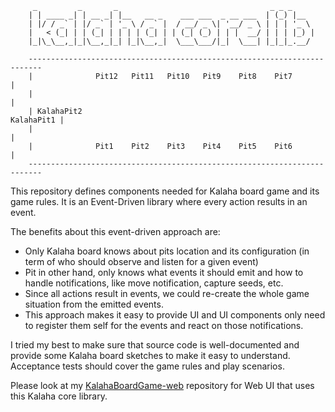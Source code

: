 ```
	 _         _       _                                  _ _ _     
	| | ____ _| | __ _| |__   __ _    ___ ___  _ __ ___  | (_) |__  
	| |/ / _` | |/ _` | '_ \ / _` |  / __/ _ \| '__/ _ \ | | | '_ \ 
	|   < (_| | | (_| | | | | (_| | | (_| (_) | | |  __/ | | | |_) |
	|_|\_\__,_|_|\__,_|_| |_|\__,_|  \___\___/|_|  \___| |_|_|_.__/ 

	-------------------------------------------------------------------------
	|              Pit12   Pit11   Pit10   Pit9    Pit8    Pit7             |
	|                                                                       |
  	| KalahaPit2                                                 KalahaPit1 |
	|                                                                       |
	|              Pit1    Pit2    Pit3    Pit4    Pit5    Pit6             |
	-------------------------------------------------------------------------

```

This repository defines components needed for Kalaha board game and its game rules. It is an Event-Driven library where every action results in an event.

The benefits about this event-driven approach are:

  - Only Kalaha board knows about pits location and its configuration (in term of who should observe and listen for a given event)
  - Pit in other hand, only knows what events it should emit and how to handle notifications, like move notification, capture seeds, etc.
  - Since all actions result in events, we could re-create the whole game situation from the emitted events.
  - This approach makes it easy to provide UI and UI components only need to register them self for the events and react on those notifications.
  
I tried my best to make sure that source code is well-documented and provide some Kalaha board sketches to make it easy to understand. Acceptance tests should cover the game rules and play scenarios.

Please look at my [KalahaBoardGame-web](https://github.com/amhamid/KalahaBoardGame-web) repository for Web UI that uses this Kalaha core library.
